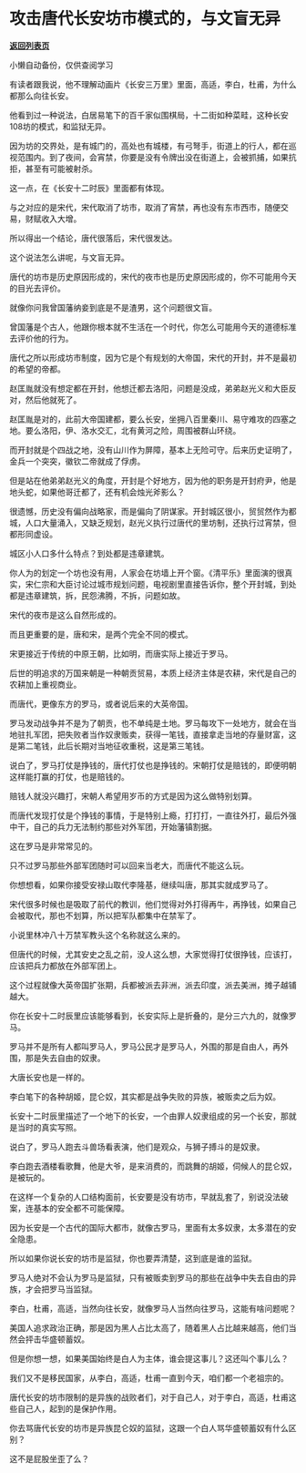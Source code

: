 # 攻击唐代长安坊市模式的，与文盲无异

[**返回列表页**](/gzh/记忆承载3)

小懒自动备份，仅供查阅学习

有读者跟我说，他不理解动画片《长安三万里》里面，高适，李白，杜甫，为什么都那么向往长安。  

他看到过一种说法，白居易笔下的百千家似围棋局，十二街如种菜畦，这种长安108坊的模式，和监狱无异。

因为坊的交界处，是有城门的，高处也有城楼，有弓弩手，街道上的行人，都在巡视范围内。到了夜间，会宵禁，你要是没有令牌出没在街道上，会被抓捕，如果抗拒，甚至有可能被射杀。

这一点，在《长安十二时辰》里面都有体现。  

  

与之对应的是宋代，宋代取消了坊市，取消了宵禁，再也没有东市西市，随便交易，财赋收入大增。

  

所以得出一个结论，唐代很落后，宋代很发达。

  

这个说法怎么讲呢，与文盲无异。  

  

唐代的坊市是历史原因形成的，宋代的夜市也是历史原因形成的，你不可能用今天的目光去评价。  

  

就像你问我曾国藩纳妾到底是不是渣男，这个问题很文盲。  

  

曾国藩是个古人，他跟你根本就不生活在一个时代，你怎么可能用今天的道德标准去评价他的行为。  

  

唐代之所以形成坊市制度，因为它是个有规划的大帝国，宋代的开封，并不是最初的希望的帝都。  

  

赵匡胤就没有想定都在开封，他想迁都去洛阳，问题是没成，弟弟赵光义和大臣反对，然后他就死了。  

  

赵匡胤是对的，此前大帝国建都，要么长安，坐拥八百里秦川、易守难攻的四塞之地。要么洛阳，伊、洛水交汇，北有黄河之险，周围被群山环绕。

  

而开封就是个四战之地，没有山川作为屏障，基本上无险可守。后来历史证明了，金兵一个突突，徽钦二帝就成了俘虏。

  

但是站在他弟弟赵光义的角度，开封是个好地方，因为他的职务是开封府尹，他是地头蛇，如果他哥迁都了，还有机会烛光斧影么？

  

很遗憾，历史没有偏向战略家，而是偏向了阴谋家。开封城区很小，贸贸然作为都城，人口大量涌入，又缺乏规划，赵光义执行过唐代的里坊制，还执行过宵禁，但都形同虚设。  

  

城区小人口多什么特点？到处都是违章建筑。  

  

你人为的划定一个坊也没有用，人家会在坊墙上开个窗。《清平乐》里面演的很真实，宋仁宗和大臣讨论过城市规划问题，电视剧里直接告诉你，整个开封城，到处都是违章建筑，拆，民怨沸腾，不拆，问题如故。  

  

宋代的夜市是这么自然形成的。

  

而且更重要的是，唐和宋，是两个完全不同的模式。  

  

宋更接近于传统的中原王朝，比如明，而唐实际上接近于罗马。  

  

后世的明追求的万国来朝是一种朝贡贸易，本质上经济主体是农耕，宋代是自己的农耕加上重视商业。  

  

而唐代，更像东方的罗马，或者说后来的大英帝国。

  

罗马发动战争并不是为了朝贡，也不单纯是土地。罗马每攻下一处地方，就会在当地驻扎军团，把失败者当作奴隶贩卖，获得一笔钱，直接拿走当地的存量财富，这是第二笔钱，此后长期对当地征收重税，这是第三笔钱。  

  

说白了，罗马打仗是挣钱的，唐代打仗也是挣钱的。宋朝打仗是赔钱的，即便明朝这样能打赢的打仗，也是赔钱的。

  

赔钱人就没兴趣打，宋朝人希望用岁币的方式是因为这么做特别划算。  

  

而唐代发现打仗是个挣钱的事情，于是特别上瘾，打打打，一直往外打，最后外强中干，自己的兵力无法制约那些对外军团，开始藩镇割据。

  

这在罗马是非常常见的。

  

只不过罗马那些外部军团随时可以回来当老大，而唐代不能这么玩。  

  

你想想看，如果你接受安禄山取代李隆基，继续叫唐，那其实就成罗马了。

  

宋代很多时候也是吸取了前代的教训，他们觉得对外打得再牛，再挣钱，如果自己会被取代，那也不划算，所以把军队都集中在禁军了。  

  

小说里林冲八十万禁军教头这个名称就这么来的。

  

但唐代的时候，尤其安史之乱之前，没人这么想，大家觉得打仗很挣钱，应该打，应该把兵力都放在外部军团上。  

  

这个过程就像大英帝国扩张期，兵都被派去非洲，派去印度，派去美洲，摊子越铺越大。

  

你在长安十二时辰里应该能够看到，长安实际上是折叠的，是分三六九的，就像罗马。  

  

罗马并不是所有人都叫罗马人，罗马公民才是罗马人，外围的那是自由人，再外围，那是失去自由的奴隶。

  

大唐长安也是一样的。

  

李白笔下的各种胡姬，昆仑奴，其实都是战争失败的异族，被贩卖之后为奴。

  

长安十二时辰里描述了一个地下的长安，一个由罪人奴隶组成的另一个长安，那就是当时的真实写照。

  

说白了，罗马人跑去斗兽场看表演，他们是观众，与狮子搏斗的是奴隶。  

  

李白跑去酒楼看歌舞，他是大爷，是来消费的，而跳舞的胡姬，伺候人的昆仑奴，是被玩的。

  

在这样一个复杂的人口结构面前，长安要是没有坊市，早就乱套了，别说没法破案，连基本的安全都不可能保障。

  

因为长安是一个古代的国际大都市，就像古罗马，里面有太多奴隶，太多潜在的安全隐患。  

  

所以如果你说长安的坊市是监狱，你也要弄清楚，这到底是谁的监狱。  

  

罗马人绝对不会认为罗马是监狱，只有被贩卖到罗马的那些在战争中失去自由的异族，才会把罗马当监狱。

  

李白，杜甫，高适，当然向往长安，就像罗马人当然向往罗马，这能有啥问题呢？

  

美国人追求政治正确，那是因为黑人占比太高了，随着黑人占比越来越高，他们当然会抨击华盛顿蓄奴。  

  

但是你想一想，如果美国始终是白人为主体，谁会提这事儿？这还叫个事儿么？  

  

我们又不是移民国家，从李白，高适，杜甫一直到今天，咱们都一个老祖宗的。  

  

唐代长安的坊市限制的是异族的战败者们，对于自己人，对于李白，高适，杜甫这些自己人，起到的是保护作用。

  

你去骂唐代长安的坊市是异族昆仑奴的监狱，这跟一个白人骂华盛顿蓄奴有什么区别？  

  

这不是屁股坐歪了么？

